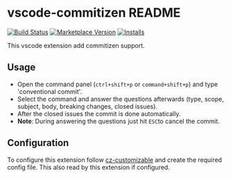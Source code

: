# vscode-commitizen README

[![Build Status](https://travis-ci.org/KnisterPeter/vscode-commitizen.svg?branch=master)](https://travis-ci.org/KnisterPeter/vscode-commitizen)
[![Marketplace Version](http://vsmarketplacebadge.apphb.com/version/knisterpeter.vscode-commitizen.svg)](https://marketplace.visualstudio.com/items?itemName=KnisterPeter.vscode-commitizen)
[![Installs](http://vsmarketplacebadge.apphb.com/installs/knisterpeter.vscode-commitizen.svg)](https://marketplace.visualstudio.com/items?itemName=KnisterPeter.vscode-commitizen)

This vscode extension add commitizen support.

## Usage

* Open the command panel (`ctrl+shift+p` or `command+shift+p`) and type 'conventional commit'.
* Select the command and answer the questions afterwards (type, scope, subject, body, breaking changes, closed issues).
* After the closed issues the commit is done automatically.
* **Note**: During answering the questions just hit `ESC`to cancel the commit.

## Configuration

To configure this extension follow [cz-customizable](https://github.com/leonardoanalista/cz-customizable) and
create the required config file. This also read by this extension if configured.
